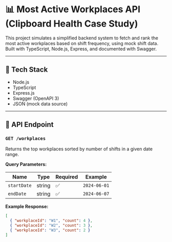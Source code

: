 # 📊 Most Active Workplaces API (Clipboard Health Case Study)

This project simulates a simplified backend system to fetch and rank the most active workplaces based on shift frequency, using mock shift data. Built with TypeScript, Node.js, Express, and documented with Swagger.

---

## 🔧 Tech Stack

- Node.js
- TypeScript
- Express.js
- Swagger (OpenAPI 3)
- JSON (mock data source)

---

## 🚀 API Endpoint

### `GET /workplaces`

Returns the top workplaces sorted by number of shifts in a given date range.

**Query Parameters:**

| Name       | Type   | Required | Example         |
|------------|--------|----------|-----------------|
| `startDate`| string | ✅       | `2024-06-01`    |
| `endDate`  | string | ✅       | `2024-06-07`    |


**Example Response:**
```json
[
  { "workplaceId": "W1", "count": 4 },
  { "workplaceId": "W2", "count": 3 },
  { "workplaceId": "W3", "count": 2 }
]

